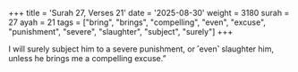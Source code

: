 +++
title = 'Surah 27, Verses 21'
date = '2025-08-30'
weight = 3180
surah = 27
ayah = 21
tags = ["bring", "brings", "compelling", "even", "excuse", "punishment", "severe", "slaughter", "subject", "surely"]
+++

I will surely subject him to a severe punishment, or ˹even˺ slaughter him, unless he brings me a compelling excuse.”